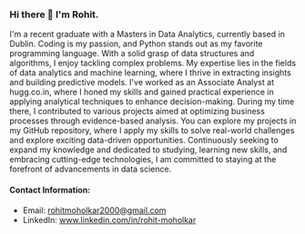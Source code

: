 ### Hi there 👋 I'm Rohit. 

I'm a recent graduate with a Masters in Data Analytics, currently based in Dublin. Coding is my passion, and Python stands out as my favorite programming language. With a solid grasp of data structures and algorithms, I enjoy tackling complex problems. My expertise lies in the fields of data analytics and machine learning, where I thrive in extracting insights and building predictive models. I've worked as an Associate Analyst at hugg.co.in, where I honed my skills and gained practical experience in applying analytical techniques to enhance decision-making. During my time there, I contributed to various projects aimed at optimizing business processes through evidence-based analysis. You can explore my projects in my GitHub repository, where I apply my skills to solve real-world challenges and explore exciting data-driven opportunities. Continuously seeking to expand my knowledge and dedicated to studying, learning new skills, and embracing cutting-edge technologies, I am committed to staying at the forefront of advancements in data science. 

#### Contact Information:

- Email: rohitmoholkar2000@gmail.com 
- LinkedIn: www.linkedin.com/in/rohit-moholkar
  
